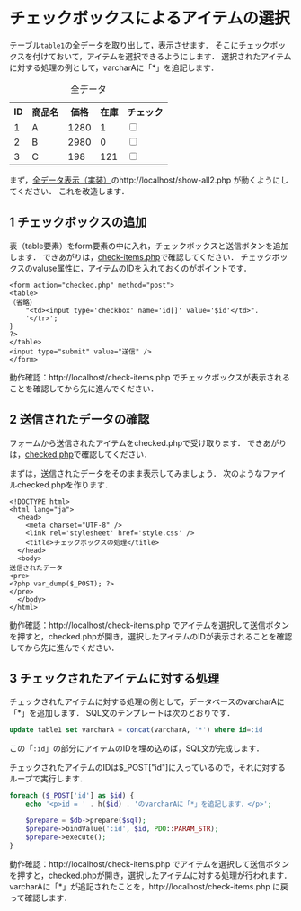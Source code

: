# チェックボックスによるアイテムの選択

テーブル`table1`の全データを取り出して，表示させます．
そこにチェックボックスを付けておいて，アイテムを選択できるようにします．
選択されたアイテムに対する処理の例として，varcharAに「*」を追記します．

<table>
  <caption>全データ</caption>
  <tr>
    <th>ID</th>
    <th>商品名</th>
    <th>価格</th>
    <th>在庫</th>
    <th>チェック</th>
  </tr>
<tr><td>1</td><td>A</td><td>1280</td><td>1</td><td><input type='checkbox' name='id[]' value='1'</td></tr><tr><td>2</td><td>B</td><td>2980</td><td>0</td><td><input type='checkbox' name='id[]' value='2'</td></tr><tr><td>3</td><td>C</td><td>198</td><td>121</td><td><input type='checkbox' name='id[]' value='3'</td></tr></table>

まず，[全データ表示（実装）](show-all/)のhttp://localhost/show-all2.php が動くようにしてください．
これを改造します．

## 1 チェックボックスの追加

表（table要素）をform要素の中に入れ，チェックボックスと送信ボタンを追加します．
できあがりは，[check-items.php](check-items.php)で確認してください．
チェックボックスのvaluse属性に，アイテムのIDを入れておくのがポイントです．

```
<form action="checked.php" method="post">
<table>
（省略）
    "<td><input type='checkbox' name='id[]' value='$id'</td>".
    '</tr>';
}
?>
</table>
<input type="submit" value="送信" />
</form>
```

動作確認：http://localhost/check-items.php でチェックボックスが表示されることを確認してから先に進んでください．

## 2 送信されたデータの確認

フォームから送信されたアイテムをchecked.phpで受け取ります．
できあがりは，[checked.php](checked.php)で確認してください．

まずは，送信されたデータをそのまま表示してみましょう．
次のようなファイルchecked.phpを作ります．

```
<!DOCTYPE html>
<html lang="ja">
  <head>
    <meta charset="UTF-8" />
    <link rel='stylesheet' href='style.css' />
    <title>チェックボックスの処理</title>
  </head>
  <body>
送信されたデータ
<pre>
<?php var_dump($_POST); ?>
</pre>
  </body>
</html>
```

動作確認：http://localhost/check-items.php でアイテムを選択して送信ボタンを押すと，checked.phpが開き，選択したアイテムのIDが表示されることを確認してから先に進んでください．

## 3 チェックされたアイテムに対する処理

チェックされたアイテムに対する処理の例として，データベースのvarcharAに「*」を追加します．
SQL文のテンプレートは次のとおりです．

```sql
update table1 set varcharA = concat(varcharA, '*') where id=:id
```

この「`:id`」の部分にアイテムのIDを埋め込めば，SQL文が完成します．

チェックされたアイテムのIDは$_POST["id"]に入っているので，それに対するループで実行します．

```php
foreach ($_POST['id'] as $id) {
    echo '<p>id = ' . h($id) . 'のvarcharAに「*」を追記します．</p>';

    $prepare = $db->prepare($sql);
    $prepare->bindValue(':id', $id, PDO::PARAM_STR);
    $prepare->execute();
}
```

動作確認：http://localhost/check-items.php でアイテムを選択して送信ボタンを押すと，checked.phpが開き，選択したアイテムに対する処理が行われます．varcharAに「*」が追記されたことを，http://localhost/check-items.php に戻って確認します．
